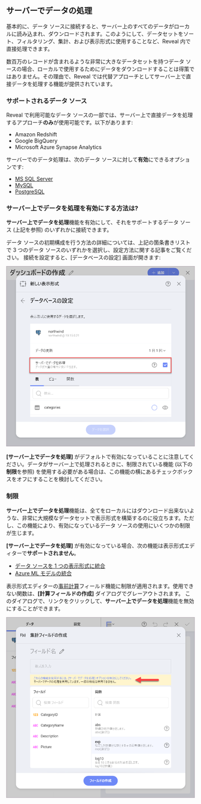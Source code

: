 ## サーバーでデータの処理

基本的に、データ ソースに接続すると、サーバー上のすべてのデータがローカルに読み込まれ、ダウンロードされます。このようにして、データセットをソート、フィルタリング、集計、および表示形式に使用することなど、Reveal 内で直接処理できます。

数百万のレコードが含まれるような非常に大きなデータセットを持つデータ ソースの場合、ローカルで使用するためにデータをダウンロードすることは得策ではありません。その理由で、Reveal では代替アプローチとしてサーバー上で直接データを処理する機能が提供されています。

### サポートされるデータ ソース

Reveal で利用可能なデータ ソースの一部では、サーバー上で直接データを処理するアプローチ**のみ**が使用可能です。以下があります: 

* Amazon Redshift
* Google BigQuery
* Microsoft Azure Synapse Analytics  

サーバーでのデータ処理は、次のデータ ソースに対して**有効**にできるオプションです:

* [MS SQL Server](supported-data-sources/microsoft-sql-server.html)
* [MySQL](supported-data-sources/mysql.html)
* [PostgreSQL](supported-data-sources/postgresql.html)

### サーバー上でデータを処理を有効にする方法は?

**サーバー上でデータを処理**機能を有効にして、それをサポートするデータ ソース (上記を参照) のいずれかに接続できます。

データ ソースの初期構成を行う方法の詳細については、上記の箇条書きリストで 3 つのデータ ソースのいずれかを選択し、設定方法に関する記事をご覧ください。
接続を設定すると、[データベースの設定] 画面が開きます:

<img src="images/process-data-server-checkbox.png" alt="New Process data on server checkbox added in the Set Up the Database dialog in PostgreSQL" class="responsive-img"/>

**[サーバー上でデータを処理]** がデフォルトで有効になっていることに注意してください。データがサーバー上で処理されるときに、制限されている機能 (以下の**制限**を参照) を使用する必要がある場合は、この機能の横にあるチェックボックスをオフにすることを検討してください。

### 制限

**サーバー上でデータを処理**機能は、全てをローカルにはダウンロード出来ないような、非常に大規模なデータセットで表示形式を構築するのに役立ちます。ただし、この機能により、有効になっているデータ ソースの使用にいくつかの制限が生じます。

**[サーバー上でデータを処理]** が有効になっている場合、次の機能は表示形式エディターで**サポートされません**。

* [データ ソースを 1 つの表示形式に統合](data-blending.html)
* [Azure ML モデルの統合](ml-integration/azure-machine-learning-models.html)

表示形式エディターの[事前計算](~/jp/data-visualizations/fields/calculated-fields/overview.html#precalculated[-fields)フィールド機能に制限が適用されます。使用できない関数は、**[計算フィールドの作成]** ダイアログでグレーアウトされます。
このダイアログで、リンクをクリックして、**サーバー上でデータを処理**機能を無効にすることができます。

<img src="images/pre-calculated-fields-unavailable-process-data-server.png" alt="Disable Process Data on Server prompt in the Calculated Fields dialog" class="responsive-img"/>

